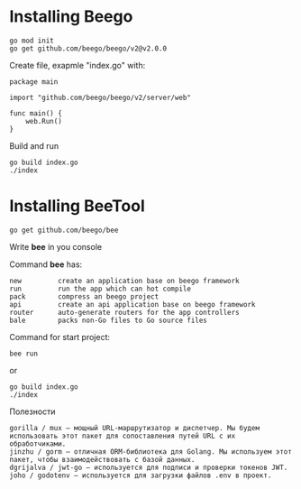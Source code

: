 # Installing Beego
    go mod init
    go get github.com/beego/beego/v2@v2.0.0

Create file, exapmle "index.go" with: 

    package main

    import "github.com/beego/beego/v2/server/web"

    func main() {
        web.Run()
    }

Build and run

    go build index.go
    ./index

# Installing BeeTool
    go get github.com/beego/bee

Write <b>bee</b> in you console

Command <b>bee</b> has:

    new         create an application base on beego framework
    run         run the app which can hot compile
    pack        compress an beego project
    api         create an api application base on beego framework
    router      auto-generate routers for the app controllers
    bale        packs non-Go files to Go source files

Command for start project:

    bee run

or 

    go build index.go
    ./index

Полезности

	gorilla / mux — мощный URL-маршрутизатор и диспетчер. Мы будем использовать этот пакет для сопоставления путей URL с их обработчиками.
	jinzhu / gorm — отличная ORM-библиотека для Golang. Мы используем этот пакет, чтобы взаимодействовать с базой данных.
	dgrijalva / jwt-go — используется для подписи и проверки токенов JWT.
	joho / godotenv — используется для загрузки файлов .env в проект.
